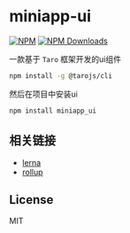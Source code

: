 # miniapp-ui

[![NPM][npm-version-image]][npm-version-url] [![NPM Downloads][npm-downloads-image]][npm-downloads-url]

一款基于 `Taro` 框架开发的ui组件

```bash
npm install -g @tarojs/cli
```

然后在项目中安装ui

```bash
npm install miniapp_ui
```

## 相关链接

- [lerna](https://github.com/lerna/lerna)
- [rollup](https://github.com/rollup/rollup)

## License

MIT

[npm-version-image]: https://img.shields.io/npm/v/miniapp_ui.svg?style=flat-square
[npm-version-url]: https://www.npmjs.com/package/miniapp_ui
[npm-downloads-image]: https://img.shields.io/npm/dm/miniapp_ui?style=flat-square
[npm-downloads-url]: https://www.npmjs.com/package/miniapp_ui